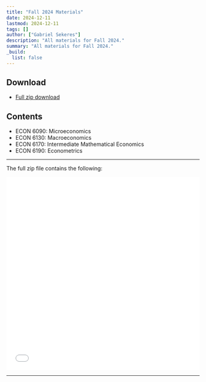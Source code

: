 ```yaml
---
title: "Fall 2024 Materials" 
date: 2024-12-11
lastmod: 2024-12-11
tags: []
author: ["Gabriel Sekeres"]
description: "All materials for Fall 2024." 
summary: "All materials for Fall 2024." 
_build:
  list: false
---
```


## Download

- [Full zip download](/resources/private/fall_2024/materials_fall_2024.zip)

## Contents

- ECON 6090: Microeconomics
- ECON 6130: Macroeconomics
- ECON 6170: Intermediate Mathematical Economics
- ECON 6190: Econometrics

---

The full zip file contains the following:

<div style="position: relative; padding-bottom: 100%; height: 0; overflow: hidden;">
    <iframe src="/resources/private/fall_2024/_materials_fall_2024/usage.pdf" 
            style="position: absolute; top: 0; left: 0; width: 100%; height: 100%; border: none;">
    </iframe>
</div>

---



